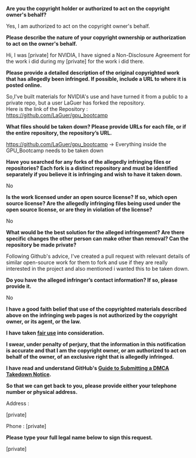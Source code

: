 **Are you the copyright holder or authorized to act on the copyright owner's behalf?**   
   
Yes, I am authorized to act on the copyright owner's behalf.   
   
**Please describe the nature of your copyright ownership or authorization to act on the owner's behalf.**   
   
Hi, I was [private] for NVIDIA, I have signed a Non-Disclosure Agreement for the work i did during my [private] for the work i did there.   
   
**Please provide a detailed description of the original copyrighted work that has allegedly been infringed. If possible, include a URL to where it is posted online.**   
   
So,I've built materials for NVIDIA's use and have turned it from a public to a private repo, but a user LaGuer has forked the repository.   
Here is the link of the Repository : https://github.com/LaGuer/gpu_bootcamp   
   
**What files should be taken down? Please provide URLs for each file, or if the entire repository, the repository’s URL.**   
   
https://github.com/LaGuer/gpu_bootcamp -> Everything inside the GPU_Bootcamp needs to be taken down   
   
**Have you searched for any forks of the allegedly infringing files or repositories? Each fork is a distinct repository and must be identified separately if you believe it is infringing and wish to have it taken down.**   
   
No   
   
**Is the work licensed under an open source license? If so, which open source license? Are the allegedly infringing files being used under the open source license, or are they in violation of the license?**   
   
No   
   
**What would be the best solution for the alleged infringement? Are there specific changes the other person can make other than removal? Can the repository be made private?**   
   
Following Github's advice, I've created a pull request with relevant details of similar open-source work for them to fork and use if they are really interested in the project and also mentioned i wanted this to be taken down.   
   
**Do you have the alleged infringer’s contact information? If so, please provide it.**   
   
No   
   
**I have a good faith belief that use of the copyrighted materials described above on the infringing web pages is not authorized by the copyright owner, or its agent, or the law.**   
   
**I have taken <a href="https://www.lumendatabase.org/topics/22">fair use</a> into consideration.**   
   
**I swear, under penalty of perjury, that the information in this notification is accurate and that I am the copyright owner, or am authorized to act on behalf of the owner, of an exclusive right that is allegedly infringed.**   
   
**I have read and understand GitHub's <a href="https://help.github.com/articles/guide-to-submitting-a-dmca-takedown-notice/">Guide to Submitting a DMCA Takedown Notice</a>.**   
   
**So that we can get back to you, please provide either your telephone number or physical address.**   
   
Address :   
   
[private]     
   
Phone : [private]  
   
**Please type your full legal name below to sign this request.**   
   
[private]  
